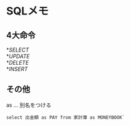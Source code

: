 # SQLメモ

## 4大命令
*_SELECT_  
*_UPDATE_  
*_DELETE_  
*_INSERT_  

## その他
as ... 別名をつける  
    
    select 出金額 as PAY from 家計簿 as MONEYBOOK`
    
